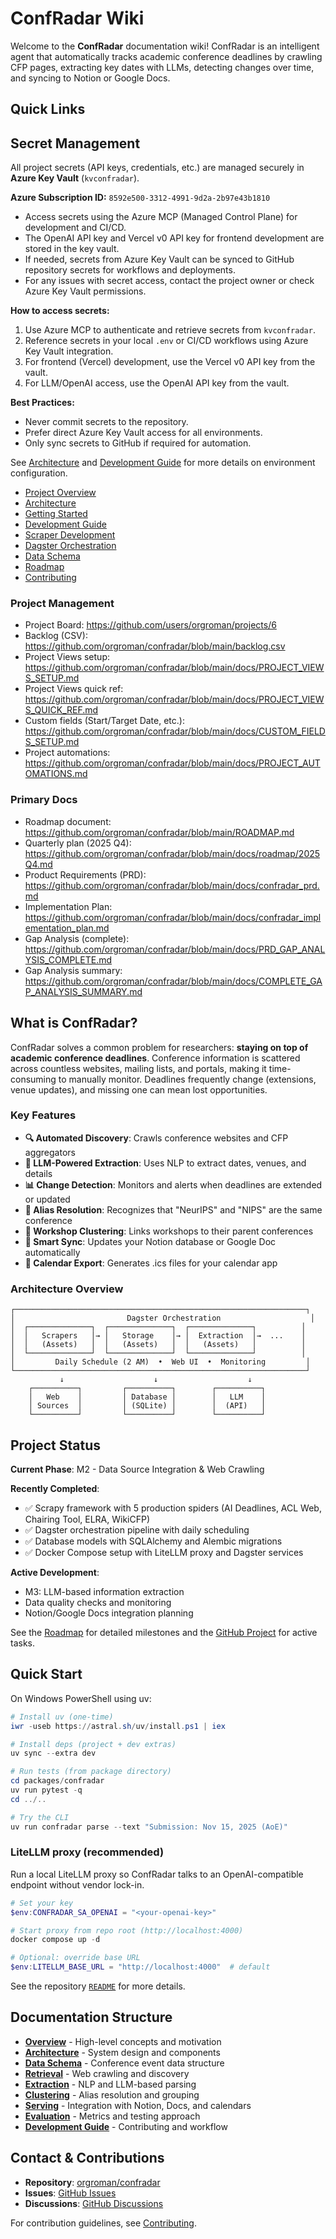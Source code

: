 # ConfRadar Wiki

Welcome to the **ConfRadar** documentation wiki! ConfRadar is an intelligent agent that automatically tracks academic conference deadlines by crawling CFP pages, extracting key dates with LLMs, detecting changes over time, and syncing to Notion or Google Docs.

## Quick Links
## Secret Management

All project secrets (API keys, credentials, etc.) are managed securely in **Azure Key Vault** (`kvconfradar`).

**Azure Subscription ID:** `8592e500-3312-4991-9d2a-2b97e43b1810`

- Access secrets using the Azure MCP (Managed Control Plane) for development and CI/CD.
- The OpenAI API key and Vercel v0 API key for frontend development are stored in the key vault.
- If needed, secrets from Azure Key Vault can be synced to GitHub repository secrets for workflows and deployments.
- For any issues with secret access, contact the project owner or check Azure Key Vault permissions.

**How to access secrets:**

1. Use Azure MCP to authenticate and retrieve secrets from `kvconfradar`.
2. Reference secrets in your local `.env` or CI/CD workflows using Azure Key Vault integration.
3. For frontend (Vercel) development, use the Vercel v0 API key from the vault.
4. For LLM/OpenAI access, use the OpenAI API key from the vault.

**Best Practices:**
- Never commit secrets to the repository.
- Prefer direct Azure Key Vault access for all environments.
- Only sync secrets to GitHub if required for automation.

See [Architecture](Architecture) and [Development Guide](Development-Guide) for more details on environment configuration.
- [Project Overview](Overview)
- [Architecture](Architecture)
- [Getting Started](Getting-Started)
- [Development Guide](Development-Guide)
- [Scraper Development](Scraper-Development)
- [Dagster Orchestration](Dagster-Orchestration.md)
- [Data Schema](Data-Schema)
- [Roadmap](Roadmap)
- [Contributing](Contributing)

### Project Management

- Project Board: https://github.com/users/orgroman/projects/6
- Backlog (CSV): https://github.com/orgroman/confradar/blob/main/backlog.csv
- Project Views setup: https://github.com/orgroman/confradar/blob/main/docs/PROJECT_VIEWS_SETUP.md
- Project Views quick ref: https://github.com/orgroman/confradar/blob/main/docs/PROJECT_VIEWS_QUICK_REF.md
- Custom fields (Start/Target Date, etc.): https://github.com/orgroman/confradar/blob/main/docs/CUSTOM_FIELDS_SETUP.md
- Project automations: https://github.com/orgroman/confradar/blob/main/docs/PROJECT_AUTOMATIONS.md

### Primary Docs

- Roadmap document: https://github.com/orgroman/confradar/blob/main/ROADMAP.md
- Quarterly plan (2025 Q4): https://github.com/orgroman/confradar/blob/main/docs/roadmap/2025Q4.md
- Product Requirements (PRD): https://github.com/orgroman/confradar/blob/main/docs/confradar_prd.md
- Implementation Plan: https://github.com/orgroman/confradar/blob/main/docs/confradar_implementation_plan.md
- Gap Analysis (complete): https://github.com/orgroman/confradar/blob/main/docs/PRD_GAP_ANALYSIS_COMPLETE.md
- Gap Analysis summary: https://github.com/orgroman/confradar/blob/main/docs/COMPLETE_GAP_ANALYSIS_SUMMARY.md

## What is ConfRadar?

ConfRadar solves a common problem for researchers: **staying on top of academic conference deadlines**. Conference information is scattered across countless websites, mailing lists, and portals, making it time-consuming to manually monitor. Deadlines frequently change (extensions, venue updates), and missing one can mean lost opportunities.

### Key Features

- **🔍 Automated Discovery**: Crawls conference websites and CFP aggregators
- **🤖 LLM-Powered Extraction**: Uses NLP to extract dates, venues, and details
- **📊 Change Detection**: Monitors and alerts when deadlines are extended or updated
- **🔗 Alias Resolution**: Recognizes that "NeurIPS" and "NIPS" are the same conference
- **🎯 Workshop Clustering**: Links workshops to their parent conferences
- **📝 Smart Sync**: Updates your Notion database or Google Doc automatically
- **📅 Calendar Export**: Generates .ics files for your calendar app

### Architecture Overview

```
┌─────────────────────────────────────────────────────────────────┐
│                         Dagster Orchestration                    │
│  ┌──────────────┐  ┌──────────────┐  ┌──────────────┐          │
│  │   Scrapers   │→ │   Storage    │→ │  Extraction  │→  ...    │
│  │   (Assets)   │  │   (Assets)   │  │   (Assets)   │          │
│  └──────────────┘  └──────────────┘  └──────────────┘          │
│         Daily Schedule (2 AM)  •  Web UI  •  Monitoring         │
└─────────────────────────────────────────────────────────────────┘
           ↓                    ↓                    ↓
    ┌──────────┐         ┌──────────┐        ┌──────────┐
    │   Web    │         │ Database │        │   LLM    │
    │ Sources  │         │ (SQLite) │        │  (API)   │
    └──────────┘         └──────────┘        └──────────┘
```

## Project Status

**Current Phase**: M2 - Data Source Integration & Web Crawling

**Recently Completed**:
- ✅ Scrapy framework with 5 production spiders (AI Deadlines, ACL Web, Chairing Tool, ELRA, WikiCFP)
- ✅ Dagster orchestration pipeline with daily scheduling
- ✅ Database models with SQLAlchemy and Alembic migrations
- ✅ Docker Compose setup with LiteLLM proxy and Dagster services

**Active Development**:
- M3: LLM-based information extraction
- Data quality checks and monitoring
- Notion/Google Docs integration planning

See the [Roadmap](Roadmap) for detailed milestones and the [GitHub Project](https://github.com/users/orgroman/projects/6) for active tasks.

## Quick Start

On Windows PowerShell using uv:

```powershell
# Install uv (one-time)
iwr -useb https://astral.sh/uv/install.ps1 | iex

# Install deps (project + dev extras)
uv sync --extra dev

# Run tests (from package directory)
cd packages/confradar
uv run pytest -q
cd ../..

# Try the CLI
uv run confradar parse --text "Submission: Nov 15, 2025 (AoE)"
```

### LiteLLM proxy (recommended)

Run a local LiteLLM proxy so ConfRadar talks to an OpenAI-compatible endpoint without vendor lock-in.

```powershell
# Set your key
$env:CONFRADAR_SA_OPENAI = "<your-openai-key>"

# Start proxy from repo root (http://localhost:4000)
docker compose up -d

# Optional: override base URL
$env:LITELLM_BASE_URL = "http://localhost:4000"  # default
```

See the repository [`README`](https://github.com/orgroman/confradar#readme) for more details.

## Documentation Structure

- **[Overview](Overview)** - High-level concepts and motivation
- **[Architecture](Architecture)** - System design and components
- **[Data Schema](Data-Schema)** - Conference event data structure
- **[Retrieval](Retrieval)** - Web crawling and discovery
- **[Extraction](Extraction)** - NLP and LLM-based parsing
- **[Clustering](Clustering)** - Alias resolution and grouping
- **[Serving](Serving)** - Integration with Notion, Docs, and calendars
- **[Evaluation](Evaluation)** - Metrics and testing approach
- **[Development Guide](Development-Guide)** - Contributing and workflow

## Contact & Contributions

- **Repository**: [orgroman/confradar](https://github.com/orgroman/confradar)
- **Issues**: [GitHub Issues](https://github.com/orgroman/confradar/issues)
- **Discussions**: [GitHub Discussions](https://github.com/orgroman/confradar/discussions)

For contribution guidelines, see [Contributing](Contributing).
